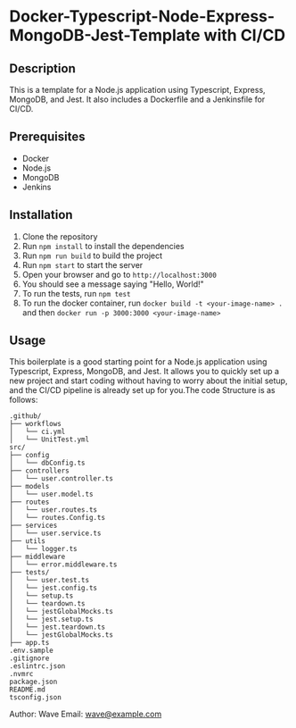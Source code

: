 # Docker-Typescript-Node-Express-MongoDB-Jest-Template with CI/CD

## Description
This is a template for a Node.js application using Typescript, Express, MongoDB, and Jest. It also includes a Dockerfile and a Jenkinsfile for CI/CD.

## Prerequisites
- Docker
- Node.js
- MongoDB
- Jenkins

## Installation
1. Clone the repository
2. Run `npm install` to install the dependencies
3. Run `npm run build` to build the project
4. Run `npm start` to start the server
5. Open your browser and go to `http://localhost:3000`
6. You should see a message saying "Hello, World!"
7. To run the tests, run `npm test`
8. To run the docker container, run `docker build -t <your-image-name> .` and then `docker run -p 3000:3000 <your-image-name>`

## Usage
This boilerplate is a good starting point for a Node.js application using Typescript, Express, MongoDB, and Jest. It allows you to quickly set up a new project and start coding without having to worry about the initial setup, and the CI/CD pipeline is already set up for you.The code Structure is as follows:
```
.github/
├── workflows
│   └── ci.yml
│   └── UnitTest.yml
src/
├── config
│   └── dbConfig.ts
├── controllers
│   └── user.controller.ts
├── models
│   └── user.model.ts
├── routes
│   └── user.routes.ts
│   └── routes.Config.ts
├── services
│   └── user.service.ts
├── utils
│   └── logger.ts
├── middleware
│   └── error.middleware.ts
├── tests/
│   └── user.test.ts
│   └── jest.config.ts
│   └── setup.ts
│   └── teardown.ts
│   └── jestGlobalMocks.ts
│   └── jest.setup.ts
│   └── jest.teardown.ts
│   └── jestGlobalMocks.ts
├── app.ts
.env.sample
.gitignore
.eslintrc.json
.nvmrc
package.json
README.md
tsconfig.json
```

Author: Wave
Email: wave@example.com